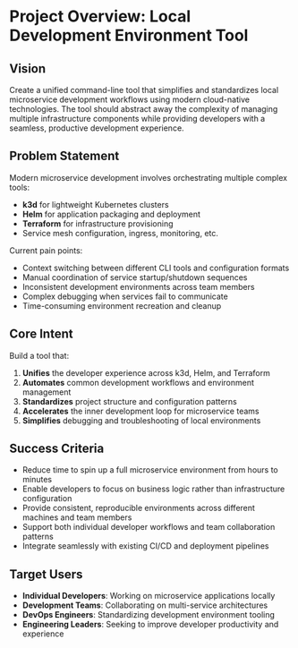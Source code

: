 # Project Overview: Local Development Environment Tool

## Vision

Create a unified command-line tool that simplifies and standardizes local microservice development workflows using modern cloud-native technologies. The tool should abstract away the complexity of managing multiple infrastructure components while providing developers with a seamless, productive development experience.

## Problem Statement

Modern microservice development involves orchestrating multiple complex tools:
- **k3d** for lightweight Kubernetes clusters
- **Helm** for application packaging and deployment
- **Terraform** for infrastructure provisioning
- Service mesh configuration, ingress, monitoring, etc.

Current pain points:
- Context switching between different CLI tools and configuration formats
- Manual coordination of service startup/shutdown sequences
- Inconsistent development environments across team members
- Complex debugging when services fail to communicate
- Time-consuming environment recreation and cleanup

## Core Intent

Build a tool that:
1. **Unifies** the developer experience across k3d, Helm, and Terraform
2. **Automates** common development workflows and environment management
3. **Standardizes** project structure and configuration patterns
4. **Accelerates** the inner development loop for microservice teams
5. **Simplifies** debugging and troubleshooting of local environments

## Success Criteria

- Reduce time to spin up a full microservice environment from hours to minutes
- Enable developers to focus on business logic rather than infrastructure configuration
- Provide consistent, reproducible environments across different machines and team members
- Support both individual developer workflows and team collaboration patterns
- Integrate seamlessly with existing CI/CD and deployment pipelines

## Target Users

- **Individual Developers**: Working on microservice applications locally
- **Development Teams**: Collaborating on multi-service architectures
- **DevOps Engineers**: Standardizing development environment tooling
- **Engineering Leaders**: Seeking to improve developer productivity and experience